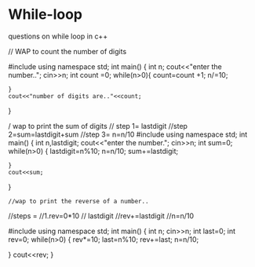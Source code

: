 # While-loop
questions on while loop in c++


// WAP to count the number of digits 

#include<iostream>
using namespace std;
int main()
{
    int n;
    cout<<"enter the number..";
    cin>>n;
    int count =0;
    while(n>0){
        count=count +1;
        n/=10;
        
    }
    cout<<"number of digits are.."<<count;
}










/ wap to print the sum of digits
// step 1= lastdigit
//step 2=sum=lastdigit+sum
//step 3= n=n/10
#include <iostream>
using namespace std;
int main() {
   int n,lastdigit;
    cout<<"enter the number.";
    cin>>n;
    int sum=0;
    while(n>0)
    {
        lastdigit=n%10;
        n=n/10;
        sum+=lastdigit;
        
    }
    cout<<sum;
    
}
    
    
    
    
    
    
    
    
    
    
    
    
    //wap to print the reverse of a number..

//steps =
//1.rev=0*10
// lastdigit
//rev+=lastdigit
//n=n/10

#include<iostream>
using namespace std;
int main()
{
    int n;
    cin>>n;
    int last=0;
      int rev=0;
   while(n>0)
   {
       rev*=10;
       last=n%10;
       rev+=last;
       n=n/10;
   
   }
   cout<<rev;
}
